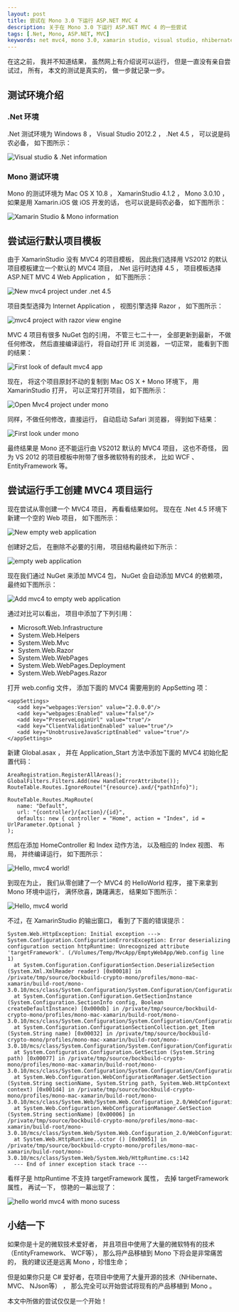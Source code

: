 ```yaml
---
layout: post
title: 尝试在 Mono 3.0 下运行 ASP.NET MVC 4
description: 关于在 Mono 3.0 下运行 ASP.NET MVC 4 的一些尝试
tags: [.Net, Mono, ASP.NET, MVC]
keywords: net mvc4, mono 3.0, xamarin studio, visual studio, nhibernate, entity framework, nuget packages.
---
```


在这之前， 我并不知道结果， 虽然网上有介绍说可以运行， 但是一直没有亲自尝试过， 所有， 本文的测试是真实的， 做一步就记录一步。

## 测试环境介绍

### .Net 环境

.Net 测试环境为 Windows 8 ， Visual Studio 2012.2 ， .Net 4.5 ， 可以说是码农必备， 如下图所示：

![Visual studio & .Net information](/assets/post-images/vs-net-info.jpg)

### Mono 测试环境

Mono 的测试环境为 Mac OS X 10.8 ， XamarinStudio 4.1.2 ， Mono 3.0.10 ， 如果是用 Xamarin.iOS 做 iOS 开发的话， 也可以说是码农必备， 如下图所示：

![Xamarin Studio & Mono information](/assets/post-images/mono-env-info.jpg)

## 尝试运行默认项目模板

由于 XamarinStudio 没有 MVC4 的项目模板， 因此我们选择用 VS2012 的默认项目模板建立一个默认的 MVC4 项目， .Net 运行时选择 4.5 ， 项目模板选择 ASP.NET MVC 4 Web Application ， 如下图所示：

![New mvc4 project under .net 4.5](/assets/post-images/new-mvc4-project-under-net45.jpg)

项目类型选择为 Internet Application ， 视图引擎选择 Razor ， 如下图所示：

![mvc4 project with razor view engine](/assets/post-images/internet-app-with-razor-view-engine.jpg)

MVC 4 项目有很多 NuGet 包的引用， 不管三七二十一， 全部更新到最新， 不做任何修改， 然后直接编译运行， 将自动打开 IE 浏览器， 一切正常， 能看到下图的结果：

![First look of default mvc4 app](/assets/post-images/first-look-of-mvc4-app.jpg)

现在， 将这个项目原封不动的复制到 Mac OS X + Mono 环境下， 用 XamarinStudio 打开， 可以正常打开项目， 如下图所示：

![Open Mvc4 project under mono](/assets/post-images/open-mvc4-under-mono.jpg) 

同样，不做任何修改，直接运行， 自动启动 Safari 浏览器， 得到如下结果：

![First look under mono](/assets/post-images/first-look-under-mono.jpg)

最终结果是 Mono 还不能运行由 VS2012 默认的 MVC4 项目， 这也不奇怪， 因为 VS 2012 的项目模板中附带了很多微软特有的技术， 比如 WCF 、 EntityFramework 等。

## 尝试运行手工创建 MVC4 项目运行

现在尝试从零创建一个 MVC4 项目， 再看看结果如何。 现在在 .Net 4.5 环境下新建一个空的 Web 项目， 如下图所示：

![New empty web application](/assets/post-images/create-new-empty-web-app.jpg)

创建好之后， 在删除不必要的引用， 项目结构最终如下所示：

![empty web application](/assets/post-images/empty-web-app.jpg)

现在我们通过 NuGet 来添加 MVC4 包， NuGet 会自动添加 MVC4 的依赖项， 最终如下图所示：

![Add mvc4 to empty web application](/assets/post-images/add-mvc4-package-to-empty-web-app.jpg)

通过对比可以看出， 项目中添加了下列引用：

- Microsoft.Web.Infrastructure
- System.Web.Helpers
- System.Web.Mvc
- System.Web.Razor
- System.Web.WebPages
- System.Web.WebPages.Deployment
- System.Web.WebPages.Razor

打开 web.config 文件， 添加下面的 MVC4 需要用到的 AppSetting 项：

    <appSettings>
       <add key="webpages:Version" value="2.0.0.0"/>
       <add key="webpages:Enabled" value="false"/>
       <add key="PreserveLoginUrl" value="true"/>
       <add key="ClientValidationEnabled" value="true"/>
       <add key="UnobtrusiveJavaScriptEnabled" value="true"/>
    </appSettings>

新建 Global.asax ， 并在 Application_Start 方法中添加下面的 MVC4 初始化配置代码：

    AreaRegistration.RegisterAllAreas();
    GlobalFilters.Filters.Add(new HandleErrorAttribute());
    RouteTable.Routes.IgnoreRoute("{resource}.axd/{*pathInfo}");
    
    RouteTable.Routes.MapRoute(
       name: "Default",
       url: "{controller}/{action}/{id}",
       defaults: new { controller = "Home", action = "Index", id = UrlParameter.Optional }
    );

然后在添加 HomeController 和 Index 动作方法， 以及相应的 Index 视图、 布局， 并终编译运行， 如下图所示：

![Hello, mvc4 world!](/assets/post-images/mvc4-hello-world.jpg)

到现在为止， 我们从零创建了一个 MVC4 的 HelloWorld 程序， 接下来拿到 Mono 环境中运行， 满怀欣喜，踌躇满志， 结果如下图所示：

![Hello, mvc4 world](/assets/post-images/hello-world-mvc4-with-mono.jpg)

不过，在 XamarinStudio 的输出窗口， 看到了下面的错误提示：

    System.Web.HttpException: Initial exception ---> System.Configuration.ConfigurationErrorsException: Error deserializing configuration section httpRuntime: Unrecognized attribute 'targetFramework'. (/Volumes/Temp/MvcApp/EmptyWebApp/Web.config line 1)
      at System.Configuration.ConfigurationSection.DeserializeSection (System.Xml.XmlReader reader) [0x00018] in /private/tmp/source/bockbuild-crypto-mono/profiles/mono-mac-xamarin/build-root/mono-3.0.10/mcs/class/System.Configuration/System.Configuration/ConfigurationSection.cs:198 
      at System.Configuration.Configuration.GetSectionInstance (System.Configuration.SectionInfo config, Boolean createDefaultInstance) [0x000db] in /private/tmp/source/bockbuild-crypto-mono/profiles/mono-mac-xamarin/build-root/mono-3.0.10/mcs/class/System.Configuration/System.Configuration/Configuration.cs:305 
      at System.Configuration.ConfigurationSectionCollection.get_Item (System.String name) [0x00032] in /private/tmp/source/bockbuild-crypto-mono/profiles/mono-mac-xamarin/build-root/mono-3.0.10/mcs/class/System.Configuration/System.Configuration/ConfigurationSectionCollection.cs:68 
      at System.Configuration.Configuration.GetSection (System.String path) [0x00077] in /private/tmp/source/bockbuild-crypto-mono/profiles/mono-mac-xamarin/build-root/mono-3.0.10/mcs/class/System.Configuration/System.Configuration/Configuration.cs:261 
      at System.Web.Configuration.WebConfigurationManager.GetSection (System.String sectionName, System.String path, System.Web.HttpContext context) [0x001d4] in /private/tmp/source/bockbuild-crypto-mono/profiles/mono-mac-xamarin/build-root/mono-3.0.10/mcs/class/System.Web/System.Web.Configuration_2.0/WebConfigurationManager.cs:504 
      at System.Web.Configuration.WebConfigurationManager.GetSection (System.String sectionName) [0x00006] in /private/tmp/source/bockbuild-crypto-mono/profiles/mono-mac-xamarin/build-root/mono-3.0.10/mcs/class/System.Web/System.Web.Configuration_2.0/WebConfigurationManager.cs:414 
      at System.Web.HttpRuntime..cctor () [0x00051] in /private/tmp/source/bockbuild-crypto-mono/profiles/mono-mac-xamarin/build-root/mono-3.0.10/mcs/class/System.Web/System.Web/HttpRuntime.cs:142 
      --- End of inner exception stack trace ---

看样子是 httpRuntime 不支持 targetFramework 属性， 去掉 targetFramework 属性， 再试一下， 惊艳的一幕出现了：

![hello world mvc4 with mono sucess](/assets/post-images/hello-world-mvc4-with-mono-sucess.jpg)

## 小结一下

如果你是十足的微软技术爱好者， 并且项目中使用了大量的微软特有的技术（EntityFramework、 WCF等）， 那么将产品移植到 Mono 下将会是非常痛苦的， 我的建议还是远离 Mono ，珍惜生命；

但是如果你只是 C# 爱好者，在项目中使用了大量开源的技术（NHibernate、 MVC、 NJson等） ， 那么完全可以开始尝试将现有的产品移植到 Mono 。

本文中所做的尝试仅仅是一个开始！